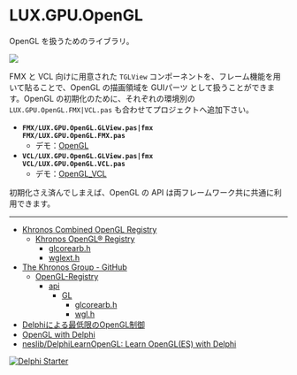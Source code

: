 # LUX.GPU.OpenGL
OpenGL を扱うためのライブラリ。

![](https://github.com/LUXOPHIA/OpenGL/raw/master/--------/_SCREENSHOT/OpenGL-View.png)

FMX と VCL 向けに用意された `TGLView` コンポーネントを、フレーム機能を用いて貼ることで、OpenGL の描画領域を GUIパーツ として扱うことができます。OpenGL の初期化のために、それぞれの環境別の `LUX.GPU.OpenGL.FMX|VCL.pas` も合わせてプロジェクトへ追加下さい。

* **`FMX/LUX.GPU.OpenGL.GLView.pas|fmx`**  
**`FMX/LUX.GPU.OpenGL.FMX.pas`**
    * デモ：[OpenGL](https://github.com/LUXOPHIA/OpenGL)
* **`VCL/LUX.GPU.OpenGL.GLView.pas|fmx`**  
**`VCL/LUX.GPU.OpenGL.VCL.pas`**
    * デモ：[OpenGL_VCL](https://github.com/LUXOPHIA/OpenGL_VCL)

初期化さえ済んでしまえば、OpenGL の API は両フレームワーク共に共通に利用できます。

----
* [Khronos Combined OpenGL Registry](https://www.khronos.org/registry/OpenGL/)
    * [Khronos OpenGL® Registry](https://khronos.org/registry/OpenGL/index_gl.php)
        * [glcorearb.h](https://khronos.org/registry/OpenGL/api/GL/glcorearb.h)
        * [wglext.h](https://khronos.org/registry/OpenGL/api/GL/wglext.h)
* [The Khronos Group - GitHub](https://github.com/KhronosGroup)
    * [OpenGL-Registry](https://github.com/KhronosGroup/OpenGL-Registry)
        * [api](https://github.com/KhronosGroup/OpenGL-Registry/tree/master/api)
            * [GL](https://github.com/KhronosGroup/OpenGL-Registry/tree/master/api/GL)
                * [glcorearb.h](https://github.com/KhronosGroup/OpenGL-Registry/blob/master/api/GL/glcorearb.h)
                * [wgl.h](https://github.com/KhronosGroup/OpenGL-Registry/blob/master/api/GL/wgl.h)
* [Delphiによる最低限のOpenGL制御](https://tokoik.github.io/opengl/delphi.html)
* [OpenGL with Delphi](http://edn.embarcadero.com/jp/article/26401)
* [neslib/DelphiLearnOpenGL: Learn OpenGL(ES) with Delphi](https://github.com/neslib/DelphiLearnOpenGL)

[![Delphi Starter](http://img.en25.com/EloquaImages/clients/Embarcadero/%7B063f1eec-64a6-4c19-840f-9b59d407c914%7D_dx-starter-bn159.png)](https://www.embarcadero.com/jp/products/delphi/starter)
